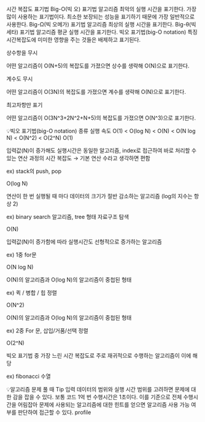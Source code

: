 시간 복잡도 표기법
Big-O(빅 오) 표기법 알고리즘 최악의 실행 시간을 표기한다. 가장 많이 사용하는 표기법이다. 최소한 보장되는 성능을 표기하기 때문에 가장 일반적으로 사용한다.
Big-Ω(빅 오메가) 표기법 알고리즘 최상의 실행 시간을 표기한다.
Big-θ(빅 세타) 표기법 알고리즘 평균 실행 시간을 표기한다.
빅오 표기법(big-O notation) 특징
시간복잡도에 미미한 영향을 주는 것들은 배제하고 표기된다.

상수항을 무시

어떤 알고리즘이 O(N+5)의 복잡도를 가졌으면 상수를 생략해 O(N)으로 표기한다.

계수도 무시

어떤 알고리즘이 O(3N)의 복잡도를 가졌으면 계수를 생략해 O(N)으로 표기한다.

최고차항만 표기

어떤 알고리즘이 O(3N^3+2N^2+N+5)의 복잡도를 가졌으면 O(N^3)으로 표기한다.

💡빅오 표기법(big-O notation) 종류
실행 속도 O(1) < O(log N) < O(N) < O(N log N) < O(N^2) < O(2^N)
O(1)

입력값(N)이 증가해도 실행시간은 동일한 알고리즘, index로 접근하여 바로 처리할 수 있는 연산 과정의 시간 복잡도 → 기본 연산 수라고 생각하면 편함

ex) stack의 push, pop

O(log N)

연산이 한 번 실행될 때 마다 데이터의 크기가 절반 감소하는 알고리즘 (log의 지수는 항상 2)

ex) binary search 알고리즘, tree 형태 자료구조 탐색

O(N)

입력값(N)이 증가함에 따라 실행시간도 선형적으로 증가하는 알고리즘

ex) 1중 for문

O(N log N)

O(N)의 알고리즘과 O(log N)의 알고리즘이 중첩된 형태

ex) 퀵 / 병합 / 힙 정렬

O(N^2)

O(N)의 알고리즘과 O(log N)의 알고리즘이 중첩된 형태

ex) 2중 For 문, 삽입/거품/선택 정렬

O(2^N)

빅오 표기법 중 가장 느린 시간 복잡도로 주로 재귀적으로 수행하는 알고리즘이 이에 해당

ex) fibonacci 수열

💡알고리즘 문제 풀 때 Tip
입력 데이터의 범위와 실행 시간 범위를 고려하면 문제에 대한 감을 잡을 수 있다. 보통 코드 1억 번 수행시간은 1초이다. 이를 기준으로 전체 수행시간을 어림잡아 문제에 사용되는 알고리즘에 대한 힌트를 얻으면 알고리즘 사용 가능 여부를 판단하여 접근할 수 있다.
profile
